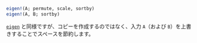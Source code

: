```julia
eigen!(A; permute, scale, sortby)
eigen!(A, B; sortby)
```

[`eigen`](@ref) と同様ですが、コピーを作成するのではなく、入力 `A`（および `B`）を上書きすることでスペースを節約します。
